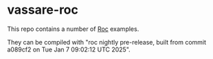 # vassare-roc

This repo contains a number of [Roc](https://www.roc-lang.org) examples.

They can be compiled with "roc nightly pre-release, built from commit a089cf2 on Tue Jan  7 09:02:12 UTC 2025".
